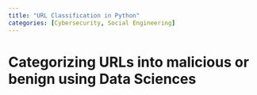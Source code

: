 ```yaml
---
title: "URL Classification in Python"
categories: [Cybersecurity, Social Engineering]
---
```


# Categorizing URLs into malicious or benign using Data Sciences
